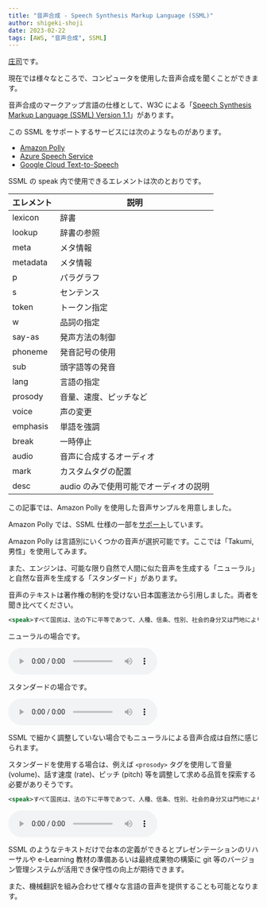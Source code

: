 ```yaml
---
title: "音声合成 - Speech Synthesis Markup Language (SSML)"
author: shigeki-shoji
date: 2023-02-22
tags: [AWS, "音声合成", SSML]
---
```


[庄司](https://github.com/edward-mamezou)です。

現在では様々なところで、コンピュータを使用した音声合成を聞くことができます。

音声合成のマークアップ言語の仕様として、W3C による「[Speech Synthesis Markup Language (SSML) Version 1.1](https://www.w3.org/TR/speech-synthesis11/)」があります。

この SSML をサポートするサービスには次のようなものがあります。

- [Amazon Polly](https://aws.amazon.com/jp/polly/)
- [Azure Speech Service](https://learn.microsoft.com/ja-jp/azure/cognitive-services/Speech-Service/)
- [Google Cloud Text-to-Speech](https://cloud.google.com/text-to-speech/docs/samples/tts-synthesize-ssml?hl=ja)

SSML の speak 内で使用できるエレメントは次のとおりです。

| エレメント | 説明 |
|---|---|
| lexicon | 辞書 |
| lookup | 辞書の参照 |
| meta | メタ情報 |
| metadata | メタ情報 |
| p | パラグラフ |
| s | センテンス |
| token | トークン指定 |
| w | 品詞の指定 |
| say-as | 発声方法の制御 |
| phoneme | 発音記号の使用 |
| sub | 頭字語等の発音 |
| lang | 言語の指定 |
| prosody | 音量、速度、ピッチなど |
| voice | 声の変更 |
| emphasis | 単語を強調 |
| break | 一時停止 |
| audio | 音声に合成するオーディオ |
| mark | カスタムタグの配置 |
| desc | audio のみで使用可能でオーディオの説明 |

この記事では、Amazon Polly を使用した音声サンプルを用意しました。

Amazon Polly では、SSML 仕様の一部を[サポート](https://docs.aws.amazon.com/ja_jp/polly/latest/dg/supportedtags.html)しています。

Amazon Polly は言語別にいくつかの音声が選択可能です。ここでは「Takumi, 男性」を使用してみます。

また、エンジンは、可能な限り自然で人間に似た音声を生成する「ニューラル」と自然な音声を生成する「スタンダード」があります。

音声のテキストは著作権の制約を受けない日本国憲法から引用しました。両者を聞き比べてください。

```xml
<speak>すべて国民は、法の下に平等であつて、人種、信条、性別、社会的身分又は門地により、政治的、経済的又は社会的関係において、差別されない。</speak>
```

ニューラルの場合です。

<audio controls src="/img/audio/speech_20230221154954814.mp3"></audio>

スタンダードの場合です。

<audio controls src="/img/audio/speech_20230221155002784.mp3"></audio>

SSML で細かく調整していない場合でもニューラルによる音声合成は自然に感じられます。

スタンダードを使用する場合は、例えば `<prosody>` タグを使用して音量 (volume)、話す速度 (rate)、ピッチ (pitch) 等を調整して求める品質を探索する必要がありそうです。

```xml
<speak>すべて国民は、法の下に平等であつて、人種、信条、性別、社会的身分又は門地により、政治的、経済的<prosody rate="150%">又は</prosody>社会的関係において、差別されない。</speak>
```

<audio controls src="/img/audio/speech_20230221164017732.mp3"></audio>

SSML のようなテキストだけで台本の定義ができるとプレゼンテーションのリハーサルや e-Learning 教材の準備あるいは最終成果物の構築に git 等のバージョン管理システムが活用でき保守性の向上が期待できます。

また、機械翻訳を組み合わせて様々な言語の音声を提供することも可能となります。
